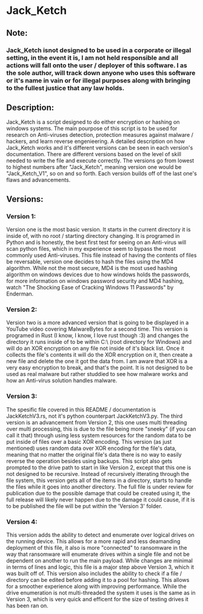 # Jack_Ketch

## Note:

### Jack_Ketch isnot designed to be used in a corporate or illegal setting, in the event it is, I am not held responsible and all actions will fall onto the user / deployer of this software. I as the sole author, will track down anyone who uses this software or it's name in vain or for illegal purposes along with bringing to the fullest justice that any law holds.

## Description:

Jack_Ketch is a script designed to do either encryption or hashing on windows systems. The main pourpose of this script is to be used for research on Anti-viruses detection, protection measures against malware / hackers, and learn reverse engenieering. A detailed description on how Jack_Ketch works and it's different versions can be seen in each version's documentation. There are different versions based on the level of skill needed to write the file and execute correctly. The versions go from lowest to highest numbers after "Jack_Ketch", meaning version one would be "Jack_Ketch_V1", so on and so forth. Each version builds off of the last one's flaws and advancements.

## Versions:

### Version 1:

Version one is the most basic version. It starts in the current directory it is inside of, with no root / starting directory changing. It is programed in Python and is honestly, the best first test for seeing on an Anti-virus will scan python files, which in my experience seem to bypass the most commonly used Anti-viruses. This file instead of having the contents of files be reversable, version one decides to hash the files using the MD4 algorithm. While not the most secure, MD4 is the most used hashing algorithm on windows devices due to how windows holds the passwords, for more information on windows password security and MD4 hashing, watch "The Shocking Ease of Cracking Windows 11 Passwords" by Enderman.

### Version 2:

Version two is a more advanced version that is going to be displayed in a YouTube video covering MalwareBytes for a second time. This version is programed in Rust (I know, I know, I love rust though :3) and changes the directory it runs inside of to be within C:\ (root directory for Windows) and will do an XOR encryption on any file not inside of it's black list. Once it collects the file's contents it will do the XOR encryption on it, then create a new file and delete the one it got the data from. I am aware that XOR is a very easy encryption to break, and that's the point. It is not designed to be used as real malware but rather studdied to see how malware works and how an Anti-virus solution handles malware.

### Version 3:

The spesific file covered in this README / documentation is JackKetchV3.rs, not it's python counterpart JackKetchV3.py. The third version is an advancement from Version 2, this one uses multi threading over multi processing, this is due to the file being more "sneeky" (if you can call it that) through using less system resources for the random data to be put inside of files over a basic XOR encoding. This version (as just mentioned) uses random data over XOR encoding for the file's data, meaning that no matter the original file's data there is no way to easily reverse the operation besides using backups. This script also gets prompted to the drive path to start in like Version 2, except that this one is not designed to be recursive. Instead of recursively itterating through the file system, this version gets all of the items in a directory, starts to handle the files while it goes into another directory. The full file is under review for publication due to the possible damage that could be created using it, the full release will likely never happen due to the damage it could cause, if it is to be published the file will be put within the 'Version 3' folder.

### Version 4:

This version adds the ability to detect and enumerate over logical drives on the running device. This allows for a more rapid and less deamanding deployment of this file, it also is more "connected" to ransomware in the way that ransomware will enumerate drives within a single file and not be dependent on another to run the main payload. While changes are minimal in terms of lines and logic, this file is a major step above Version 3, which it was built off of. This version also includes the ability to check if a file / directory can be edited before adding it to a pool for hashing. This allows for a smoother experience along with improving performance. While the drive enumeration is not multi-threaded the system it uses is the same as in Version 3, which is very quick and efficent for the size of testing drives it has been ran on.

